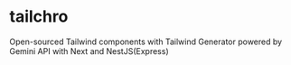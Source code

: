 # tailchro

Open-sourced Tailwind components with Tailwind Generator powered by Gemini API with Next and NestJS(Express)

